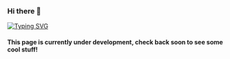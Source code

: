 ### Hi there 👋

<!--
**MrMvshv/MrMvshv** is a ✨ _special_ ✨ repository because its `README.md` (this file) appears on your GitHub profile.

- 🔭 I’m currently working on ...
- 🌱 I’m currently learning ...
- 👯 I’m looking to collaborate on ...
- 🤔 I’m looking for help with ...
- 💬 Ask me about ...
- 📫 How to reach me: ...
- 😄 Pronouns: ...
- ⚡ Fun fact: ...
-->
[![Typing SVG](https://readme-typing-svg.herokuapp.com/?lines=Hey+There,+Glad+to+see+You+here!+Welcome;Hope+We+Can+Work+Together+Sometime...&pause=1000&width=600)](https://git.io/typing-svg)
<h4> This page is currently under development, check back soon to see some cool stuff!</h4>
